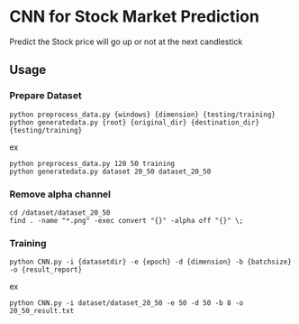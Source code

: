 # CNN for Stock Market Prediction

Predict the Stock price will go up or not at the next candlestick

## Usage

### Prepare Dataset
~~~
python preprocess_data.py {windows} {dimension} {testing/training}
python generatedata.py {root} {original_dir} {destination_dir} {testing/training}
~~~
ex
~~~
python preprocess_data.py 120 50 training
python generatedata.py dataset 20_50 dataset_20_50
~~~

### Remove alpha channel
~~~
cd /dataset/dataset_20_50
find . -name "*.png" -exec convert "{}" -alpha off "{}" \;
~~~

### Training
~~~
python CNN.py -i {datasetdir} -e {epoch} -d {dimension} -b {batchsize} -o {result_report}
~~~
ex
~~~
python CNN.py -i dataset/dataset_20_50 -e 50 -d 50 -b 8 -o 20_50_result.txt
~~~


